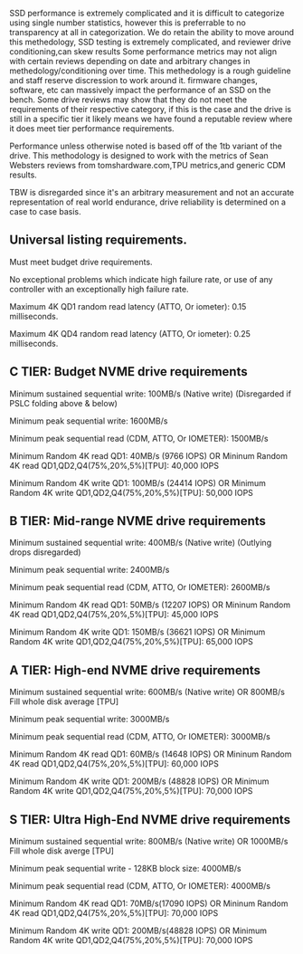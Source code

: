 SSD performance is extremely complicated and it is difficult to categorize using single number statistics, however this is preferrable to no transparency at all in categorization. We do retain the ability to move around this methedology, SSD testing is extremely complicated, and reviewer drive conditioning,can skew results
Some performance metrics may not align with certain reviews depending on date and arbitrary changes in methedology/conditioning over time. This methedology is a rough guideline and staff reserve discression to work around it.
firmware changes, software, etc can massively impact the performance of an SSD on the bench. 
Some drive reviews may show that they do not meet the requirements of their respective category, if this is the case and the drive is still in a specific tier it likely means we have found a reputable review where it does meet tier performance requirements.

Performance unless otherwise noted is based off of the 1tb variant of the drive.
This methodology is designed to work with the metrics of Sean Websters reviews from tomshardware.com,TPU metrics,and generic CDM results. 

TBW is disregarded since it's an arbitrary measurement and not an accurate representation of real world endurance, drive reliability is determined on a case to case basis.

## Universal listing requirements.

Must meet budget drive requirements.

No exceptional problems which indicate high failure rate, or use of any controller with an exceptionally high failure rate.

Maximum 4K QD1 random read latency (ATTO, Or iometer): 0.15 milliseconds. 

Maximum 4K QD4 random read latency (ATTO, Or iometer): 0.25 milliseconds.

## C TIER: Budget NVME drive requirements 

Minimum sustained sequential write: 100MB/s (Native write) (Disregarded if PSLC folding above & below)

Minimum peak sequential write: 1600MB/s

Minimum peak sequential read (CDM, ATTO, Or IOMETER): 1500MB/s 

Minimum Random 4K read QD1: 40MB/s (9766 IOPS) OR Mininum Random 4K read QD1,QD2,Q4(75%,20%,5%)[TPU]: 40,000 IOPS

Minimum Random 4K write QD1: 100MB/s (24414 IOPS) OR Minimum Random 4K write QD1,QD2,Q4(75%,20%,5%)[TPU]: 50,000 IOPS


## B TIER: Mid-range NVME drive requirements

Minimum sustained sequential write: 400MB/s (Native write) (Outlying drops disregarded) 

Minimum peak sequential write: 2400MB/s

Minimum peak sequential read (CDM, ATTO, Or IOMETER): 2600MB/s

Minimum Random 4K read QD1: 50MB/s (12207 IOPS) OR Mininum Random 4K read QD1,QD2,Q4(75%,20%,5%)[TPU]: 45,000 IOPS

Minimum Random 4K write QD1: 150MB/s (36621 IOPS) OR Minimum Random 4K write QD1,QD2,Q4(75%,20%,5%)[TPU]: 65,000 IOPS

## A TIER: High-end NVME drive requirements

Minimum sustained sequential write: 600MB/s (Native write) OR 800MB/s Fill whole disk average [TPU]

Minimum peak sequential write: 3000MB/s

Minimum peak sequential read (CDM, ATTO, Or IOMETER): 3000MB/s

Minimum Random 4K read QD1: 60MB/s (14648 IOPS) OR Mininum Random 4K read QD1,QD2,Q4(75%,20%,5%)[TPU]: 60,000 IOPS

Minimum Random 4K write QD1: 200MB/s (48828 IOPS) OR Minimum Random 4K write QD1,QD2,Q4(75%,20%,5%)[TPU]: 70,000 IOPS



## S TIER: Ultra High-End NVME drive requirements

Minimum sustained sequential write: 800MB/s (Native write) OR 1000MB/s Fill whole disk averge [TPU]

Minimum peak sequential write - 128KB block size: 4000MB/s

Minimum peak sequential read (CDM, ATTO, Or IOMETER): 4000MB/s

Minimum Random 4K read QD1: 70MB/s(17090 IOPS) OR Mininum Random 4K read QD1,QD2,Q4(75%,20%,5%)[TPU]: 70,000 IOPS

Minimum Random 4K write QD1: 200MB/s(48828 IOPS) OR Minimum Random 4K write QD1,QD2,Q4(75%,20%,5%)[TPU]: 70,000 IOPS

 




